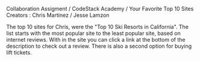 Collaboration Assigment / CodeStack Academy / Your Favorite Top 10 Sites
Creators : Chris Martinez / Jesse Lamzon

The top 10 sites for Chris, were the "Top 10 Ski Resorts in California". The list starts with the most popular site to the least popular site, based on internet reviews. With in the site you can click a link at the bottom of the description to check out a review. There is also a second option for buying lift tickets. 
